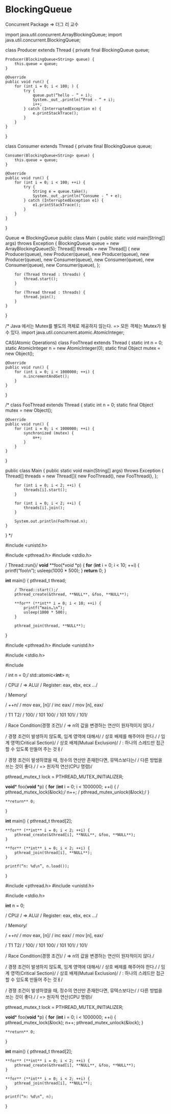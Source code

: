 # BlockingQueue
 Concurrent Package
  => 더그 리 교수

import java.util.concurrent.ArrayBlockingQueue;
import java.util.concurrent.BlockingQueue;

class Producer extends Thread {
    private final BlockingQueue<String> queue;

    Producer(BlockingQueue<String> queue) {
        this.queue = queue;
    }

    @Override
    public void run() {
        for (int i = 0; i < 100; ) {
            try {
                queue.put(“hello - “ + i);
                System._out_.println(“Prod - “ + i);
                i++;
            } catch (InterruptedException e) {
                e.printStackTrace();
            }
        }
    }
}

class Consumer extends Thread {
    private final BlockingQueue<String> queue;

    Consumer(BlockingQueue<String> queue) {
        this.queue = queue;
    }

    @Override
    public void run() {
        for (int i = 0; i < 100; ++i) {
            try {
                String e = queue.take();
                System._out_.println(“Consume - “ + e);
            } catch (InterruptedException e1) {
                e1.printStackTrace();
            }
        }
    }
}

 Queue
  => BlockingQueue
public class Main {
    public static void main(String[] args) throws Exception {
        BlockingQueue<String> queue = new ArrayBlockingQueue<String>(5);
        Thread[] threads = new Thread[] {
                new Producer(queue),
                new Producer(queue),
                new Producer(queue),
                new Producer(queue),
                new Consumer(queue),
                new Consumer(queue),
                new Consumer(queue),
                new Consumer(queue),
        };

        for (Thread thread : threads) {
            thread.start();
        }

        for (Thread thread : threads) {
            thread.join();
        }
    }
}


/*
 Java 에서는 Mutex를 별도의 객체로 제공하지 않는다.
  => 모든 객체는 Mutex가 될 수 있다.
import java.util.concurrent.atomic.AtomicInteger;

 CAS(Atomic Operations)
class FooThread extends Thread {
     static int n = 0;
    static AtomicInteger n = new AtomicInteger(0);
    static final Object mutex = new Object();

    @Override
    public void run() {
        for (int i = 0; i < 1000000; ++i) {
            n.incrementAndGet();
        }
    }
}

/*
class FooThread extends Thread {
    static int n = 0;
    static final Object mutex = new Object();

    @Override
    public void run() {
        for (int i = 0; i < 1000000; ++i) {
            synchronized (mutex) {
                n++;
            }
        }
    }
}


public class Main {
    public static void main(String[] args) throws Exception {
        Thread[] threads = new Thread[]{
                new FooThread(),
                new FooThread(),
        };

        for (int i = 0; i < 2; ++i) {
            threads[i].start();
        }

        for (int i = 0; i < 2; ++i) {
            threads[i].join();
        }

        System.out.println(FooThread.n);
    }
}
*/

#include <unistd.h>

#include <pthread.h>
#include <stdio.h>

/ Thread::run()/
**void** **foo(**void* *p) {
		**for** (**int** i = 0; i < 10; ++i) {
				printf(“foo\n”);
				usleep(1000 * 500);
		}
		**return** 0;
}

**int** main() {
		pthread_t thread;	

		/ Thread::start();/
		pthread_create(&thread, **NULL**, &foo, **NULL**);

		**for** (**int** i = 0; i < 10; ++i) {
			printf(“main…\n”);
			usleep(1000 * 500);
		}

		pthread_join(thread, **NULL**);
}


#include <pthread.h>
#include <unistd.h>

#include <stdio.h>

#include <atomic>

/ int n = 0;/
std::atomic<**int**> n;

/ CPU/
/  => ALU/
/      Register: eax, ebx, ecx …/

/ Memory/

/ ++n/
/   mov eax, [n]/
/   inc eax/
/   mov [n], eax/

/ T1          T2/
/  100/
/  101        100/
/  101        101/
/             101/

/ Race Condition(경쟁 조건)/
/ => n의 값을 변경하는 연산이 원자적이지 않다./

/ 경쟁 조건이 발생하지 않도록, 임계 영역에 대해서/
/ 상호 배제를 해주어야 한다./
/  임계 영역(Critical Section)/
/  상호 배제(Mutual Exclusion)/
/   : 하나의 스레드만 접근할 수 있도록 만들어 주는 것ㅐ/

/ 경쟁 조건이 발생하였을 때, 정수의 연산만 존재한다면, 뮤텍스보다는/
/ 다른 방법을 쓰는 것이 좋다./
/  => 원자적 연산(CPU 명령)/

pthread_mutex_t lock = PTHREAD_MUTEX_INITIALIZER;

**void*** foo(**void** *p) {
	**for** (**int** i = 0; i < 1000000; ++i) {
		/ pthread_mutex_lock(&lock);/
		n++;
		/ pthread_mutex_unlock(&lock);/
	}
	
	**return** 0;
}


**int** main() {
	pthread_t thread[2];

	**for** (**int** i = 0; i < 2; ++i) {
		pthread_create(&thread[i], **NULL**, &foo, **NULL**);
	}

	**for** (**int** i = 0; i < 2; ++i) {
		pthread_join(thread[i], **NULL**);
	}

	printf(“n: %d\n”, n.load());
}

#include <pthread.h>
#include <unistd.h>

#include <stdio.h>

**int** n = 0;

/ CPU/
/  => ALU/
/      Register: eax, ebx, ecx …/

/ Memory/

/ ++n/
/   mov eax, [n]/
/   inc eax/
/   mov [n], eax/

/ T1          T2/
/  100/
/  101        100/
/  101        101/
/             101/

/ Race Condition(경쟁 조건)/
/ => n의 값을 변경하는 연산이 원자적이지 않다./

/ 경쟁 조건이 발생하지 않도록, 임계 영역에 대해서/
/ 상호 배제를 해주어야 한다./
/  임계 영역(Critical Section)/
/  상호 배제(Mutual Exclusion)/
/   : 하나의 스레드만 접근할 수 있도록 만들어 주는 것ㅐ/

/ 경쟁 조건이 발생하였을 때, 정수의 연산만 존재한다면, 뮤텍스보다는/
/ 다른 방법을 쓰는 것이 좋다./
/  => 원자적 연산(CPU 명령)/

pthread_mutex_t lock = PTHREAD_MUTEX_INITIALIZER;

**void*** foo(**void** *p) {
	**for** (**int** i = 0; i < 1000000; ++i) {
		pthread_mutex_lock(&lock);
		n++;
		pthread_mutex_unlock(&lock);
	}
	
	**return** 0;
}


**int** main() {
	pthread_t thread[2];

	**for** (**int** i = 0; i < 2; ++i) {
		pthread_create(&thread[i], **NULL**, &foo, **NULL**);
	}

	**for** (**int** i = 0; i < 2; ++i) {
		pthread_join(thread[i], **NULL**);
	}

	printf(“n: %d\n”, n);
}


